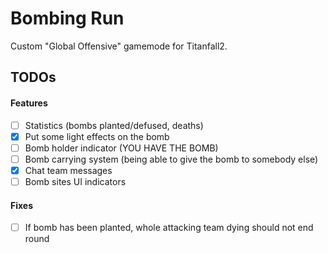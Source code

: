 # Bombing Run

Custom "Global Offensive" gamemode for Titanfall2.

## TODOs

#### Features

- [ ] Statistics (bombs planted/defused, deaths)
- [x] Put some light effects on the bomb
- [ ] Bomb holder indicator (YOU HAVE THE BOMB)
- [ ] Bomb carrying system (being able to give the bomb to somebody else)
- [x] Chat team messages
- [ ] Bomb sites UI indicators

#### Fixes

- [ ] If bomb has been planted, whole attacking team dying should not end round